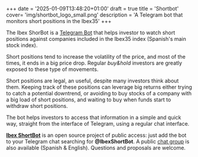 +++
date = '2025-01-09T13:48:20+01:00'
draft = true
title = 'Shortbot'
cover= 'img/shortbot_logo_small.png'
description = 'A Telegram bot that monitors short positions in the Ibex35'
+++

The Ibex ShorBot is a [Telegram Bot](https://core.telegram.org/bots/) that helps
investor to watch short positions against companies included in the Ibex35 index
(Spanish's main stock index).

Short positions tend to increase the volatility of the price, and most of the
times, it ends in a big price drop. Regular *buy&hold* investors are greatly
exposed to these type of movements.

Short positions are legal, an useful, despite many investors think about them.
Keeping track of these positions can leverage big returns either trying to
catch a potential downtrend, or avoiding to buy stocks of a company with a
big load of short positions, and waiting to buy when funds start to
withdraw short positions.

The bot helps investors to access that information in a simple and quick way,
straight from the interface of Telegram, using a regular chat interface.

[**Ibex ShortBot**](https://github.com/felipet/shortbot) is an open source
project of public access: just add the bot to your Telegram chat searching for
**@IbexShortBot**. A public [chat group](https://t.me/ibexshortbot_group) is
also available (Spanish & English). Questions and proposals are welcome.
